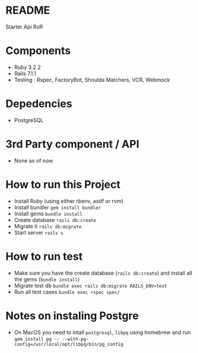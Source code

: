 # README

Starter Api RoR

# Components

* Ruby 3.2.2
* Rails 7.1.1
* Testing : Rspec, FactoryBot, Shoulda Matchers, VCR, Webmock

# Depedencies

* PostgreSQL

# 3rd Party component / API

* None as of now

# How to run this Project

* Install Ruby (using either rbenv, asdf or rvm)
* Install bundler `gem install bundler`
* Install gems `bundle install`
* Create database `rails db:create`
* Migrate it `rails db:migrate`
* Start server `rails s`

# How to run test

* Make sure you have the create database (`rails db:create`) and install all the gems (`bundle install`)
* Migrate test db `bundle exec rails db:migrate RAILS_ENV=test`
* Run all test cases `bundle exec rspec spec/`

# Notes on instaling Postgre

* On MacOS you need to intall `postgresql`, `libpq` using homebrew and run `gem install pg -- --with-pg-config=/usr/local/opt/libpq/bin/pg_config`